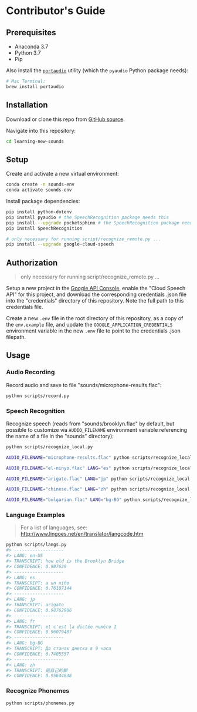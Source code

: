 # Contributor's Guide

## Prerequisites

  + Anaconda 3.7
  + Python 3.7
  + Pip

Also install the [`portaudio`](http://people.csail.mit.edu/hubert/pyaudio/#downloads) utility (which the `pyaudio` Python package needs):

```sh
# Mac Terminal:
brew install portaudio
```

## Installation

Download or clone this repo from [GitHub source](https://github.com/s2t2/learning-new-sounds).

Navigate into this repository:

```sh
cd learning-new-sounds
```

## Setup

Create and activate a new virtual environment:

```sh
conda create -n sounds-env
conda activate sounds-env
```

Install package dependencies:

```sh
pip install python-dotenv
pip install pyaudio # the SpeechRecognition package needs this
pip install --upgrade pocketsphinx # the SpeechRecognition package needs this
pip install SpeechRecognition

# only necessary for running script/recognize_remote.py ...
pip install --upgrade google-cloud-speech
```

## Authorization

> only necessary for running script/recognize_remote.py ...

Setup a new project in the [Google API Console](https://console.cloud.google.com/cloud-resource-manager), enable the "Cloud Speech API" for this project, and download the corresponding credentials .json file into the "credentials" directory of this repository. Note the full path to this credentials file.

Create a new `.env` file in the root directory of this repository, as a copy of the `env.example` file, and update the `GOOGLE_APPLICATION_CREDENTIALS` environment variable in the new `.env` file to point to the credentials .json filepath.

## Usage

### Audio Recording

Record audio and save to file "sounds/microphone-results.flac":

```sh
python scripts/record.py
```

### Speech Recognition

Recognize speech (reads from "sounds/brooklyn.flac" by default, but possible to customize via `AUDIO_FILENAME` environment variable referencing the name of a file in the "sounds" directory):

```sh
python scripts/recognize_local.py

AUDIO_FILENAME="microphone-results.flac" python scripts/recognize_local.py

AUDIO_FILENAME="el-ninyo.flac" LANG="es" python scripts/recognize_local.py

AUDIO_FILENAME="arigato.flac" LANG="jp" python scripts/recognize_local.py

AUDIO_FILENAME="chinese.flac" LANG="zh" python scripts/recognize_local.py

AUDIO_FILENAME="bulgarian.flac" LANG="bg-BG" python scripts/recognize_local.py

```

### Language Examples

> For a list of languages, see: http://www.lingoes.net/en/translator/langcode.htm

```sh
python scripts/langs.py
#> -------------------
#> LANG: en-US
#> TRANSCRIPT: how old is the Brooklyn Bridge
#> CONFIDENCE: 0.987629
#> -------------------
#> LANG: es
#> TRANSCRIPT: a un niño
#> CONFIDENCE: 0.76107144
#> -------------------
#> LANG: jp
#> TRANSCRIPT: arigato
#> CONFIDENCE: 0.98762906
#> -------------------
#> LANG: fr
#> TRANSCRIPT: et c'est la dictée numéro 1
#> CONFIDENCE: 0.96079487
#> -------------------
#> LANG: bg-BG
#> TRANSCRIPT: Да станах днеска в 9 часа
#> CONFIDENCE: 0.7405557
#> -------------------
#> LANG: zh
#> TRANSCRIPT: 砸自己的脚
#> CONFIDENCE: 0.95644838
```

### Recognize Phonemes

```sh
python scripts/phonemes.py
```
